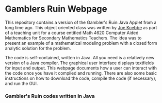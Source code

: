 # Gamblers Ruin Webpage

This repository contains a version of the Gambler's Ruin Java Applet from a long time ago. This object oriented class was written
by [Joe Koebbe](http://www.math.usu.edu/~koebbe) as part of a teaching unit for a course entitled Math 4620 Computer Aided
Mathematics for Secondary Mathematics Teachers. The idea was to present an example of a mathematical modeling problem with a
closed form analytic solution for the problem.

The code is self-contained, written in Java. All you need is a relatively new version of a Java compiler. The graphical user
interface displays textfields for input and output. This webpage documents how a user can interact with the code once you have
it compiled and running. There are also some basic instructions on how to download the code, compile the code (if necessary),
and run the GUI.

### Gambler's Ruin codes written in Java
